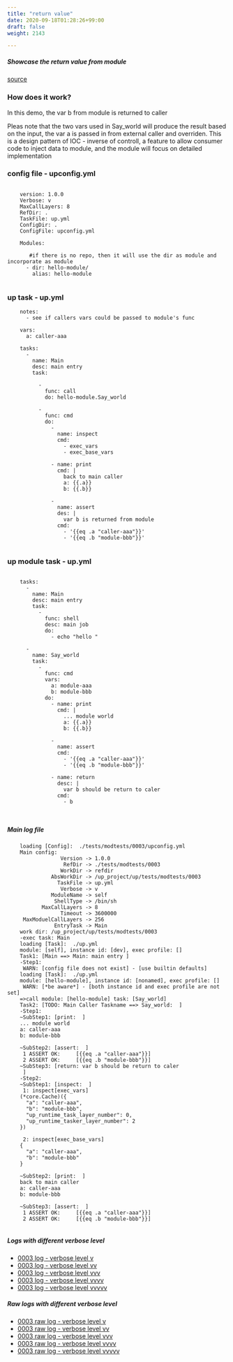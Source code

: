 ```yaml
---
title: "return value"
date: 2020-09-18T01:28:26+99:00
draft: false
weight: 2143

---
```


##### Showcase the return value from module


[source](https://github.com/upcmd/up/tree/master/tests/modtests/0003)

### How does it work?


In this demo, the var b from module is returned to caller

Pleas note that the two vars used in Say_world will produce the result based on the input, the var a is passed in from external caller and overriden. This is a design pattern of IOC - inverse of controll, a feature to allow consumer code to inject data to module, and the module will focus on detailed implementation









### config file - upconfig.yml




```
    
    version: 1.0.0
    Verbose: v
    MaxCallLayers: 8
    RefDir: .
    TaskFile: up.yml
    ConfigDir: .
    ConfigFile: upconfig.yml
    
    Modules:
    
       #if there is no repo, then it will use the dir as module and incorporate as module
      - dir: hello-module/
        alias: hello-module
    
```






### up task - up.yml




```
    notes:
      - see if callers vars could be passed to module's func
    
    vars:
      a: caller-aaa
    
    tasks:
      -
        name: Main
        desc: main entry
        task:
    
          -
            func: call
            do: hello-module.Say_world
    
          -
            func: cmd
            do:
              -
                name: inspect
                cmd:
                  - exec_vars
                  - exec_base_vars
    
              - name: print
                cmd: |
                  back to main caller
                  a: {{.a}}
                  b: {{.b}}
    
              -
                name: assert
                des: |
                  var b is returned from module
                cmd:
                  - '{{eq .a "caller-aaa"}}'
                  - '{{eq .b "module-bbb"}}'
    
```






### up module task - up.yml




```
    
    tasks:
      -
        name: Main
        desc: main entry
        task:
          -
            func: shell
            desc: main job
            do:
              - echo "hello "
    
      -
        name: Say_world
        task:
          -
            func: cmd
            vars:
              a: module-aaa
              b: module-bbb
            do:
              - name: print
                cmd: |
                  ... module world
                  a: {{.a}}
                  b: {{.b}}
    
              -
                name: assert
                cmd:
                  - '{{eq .a "caller-aaa"}}'
                  - '{{eq .b "module-bbb"}}'
    
              - name: return
                desc: |
                  var b should be return to caler
                cmd:
                  - b
    
    
```








##### Main log file

```
    loading [Config]:  ./tests/modtests/0003/upconfig.yml
    Main config:
                 Version -> 1.0.0
                  RefDir -> ./tests/modtests/0003
                 WorkDir -> refdir
              AbsWorkDir -> /up_project/up/tests/modtests/0003
                TaskFile -> up.yml
                 Verbose -> v
              ModuleName -> self
               ShellType -> /bin/sh
           MaxCallLayers -> 8
                 Timeout -> 3600000
     MaxModuelCallLayers -> 256
               EntryTask -> Main
    work dir: /up_project/up/tests/modtests/0003
    -exec task: Main
    loading [Task]:  ./up.yml
    module: [self], instance id: [dev], exec profile: []
    Task1: [Main ==> Main: main entry ]
    -Step1:
     WARN: [config file does not exist] - [use builtin defaults]
    loading [Task]:  ./up.yml
    module: [hello-module], instance id: [nonamed], exec profile: []
     WARN: [*be aware*] - [both instance id and exec profile are not set]
    =>call module: [hello-module] task: [Say_world]
    Task2: [TODO: Main Caller Taskname ==> Say_world:  ]
    -Step1:
    ~SubStep1: [print:  ]
    ... module world
    a: caller-aaa
    b: module-bbb
    
    ~SubStep2: [assert:  ]
     1 ASSERT OK:     [{{eq .a "caller-aaa"}}]
     2 ASSERT OK:     [{{eq .b "module-bbb"}}]
    ~SubStep3: [return: var b should be return to caler
     ]
    -Step2:
    ~SubStep1: [inspect:  ]
     1: inspect[exec_vars]
    (*core.Cache)({
      "a": "caller-aaa",
      "b": "module-bbb",
      "up_runtime_task_layer_number": 0,
      "up_runtime_tasker_layer_number": 2
    })
    
     2: inspect[exec_base_vars]
    {
      "a": "caller-aaa",
      "b": "module-bbb"
    }
    
    ~SubStep2: [print:  ]
    back to main caller
    a: caller-aaa
    b: module-bbb
    
    ~SubStep3: [assert:  ]
     1 ASSERT OK:     [{{eq .a "caller-aaa"}}]
     2 ASSERT OK:     [{{eq .b "module-bbb"}}]
    
```

##### Logs with different verbose level
* [0003 log - verbose level v](../../logs/m0003_v)
* [0003 log - verbose level vv](../../logs/m0003_vv)
* [0003 log - verbose level vvv](../../logs/m0003_vvv)
* [0003 log - verbose level vvvv](../../logs/m0003_vvvv)
* [0003 log - verbose level vvvvv](../../logs/m0003_vvvvv)

##### Raw logs with different verbose level
* [0003 raw log - verbose level v](../../reflogs/m0003_v.log)
* [0003 raw log - verbose level vv](../../reflogs/m0003_vv.log)
* [0003 raw log - verbose level vvv](../../reflogs/m0003_vvv.log)
* [0003 raw log - verbose level vvvv](../../reflogs/m0003_vvvv.log)
* [0003 raw log - verbose level vvvvv](../../reflogs/m0003_vvvvv.log)




